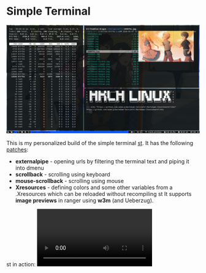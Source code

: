 # Simple Terminal

![](sshot0.png)

This is my personalized build of the simple terminal [st](https://st.suckless.org/ "st home page"). It has the following [patches](https://st.suckless.org/patches/ "st patches"):

+ **externalpipe** - opening urls by filtering the terminal text and piping it into dmenu
+ **scrollback** - scrolling using keyboard
+ **mouse-scrollback** - scrolling using mouse
+ **Xresources** - defining colors and some other variables from a .Xresources which can be reloaded without recompiling st
It supports **image previews** in ranger using **w3m** (and Ueberzug).

st in action:
![](opening-links.avi)